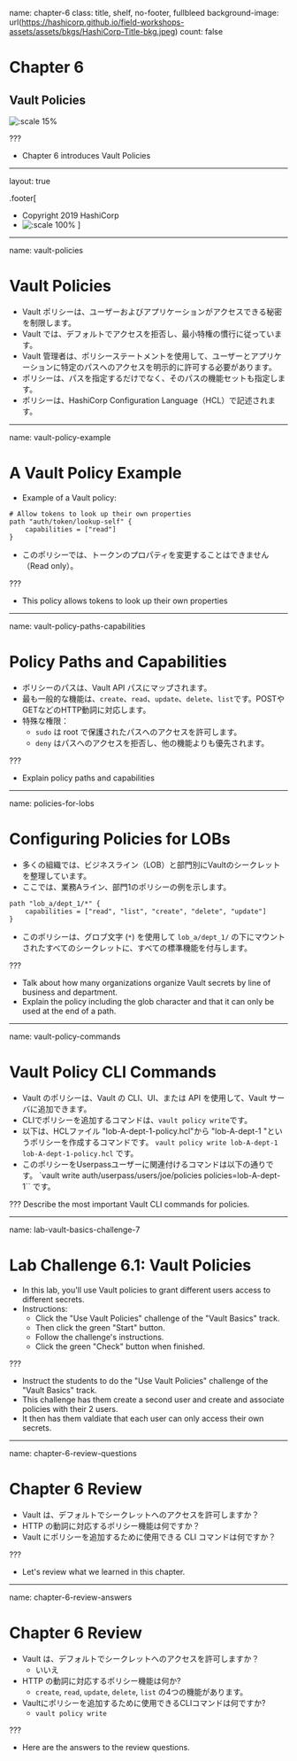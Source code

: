 name: chapter-6
class: title, shelf, no-footer, fullbleed
background-image: url(https://hashicorp.github.io/field-workshops-assets/assets/bkgs/HashiCorp-Title-bkg.jpeg)
count: false

# Chapter 6      
## Vault Policies

![:scale 15%](https://hashicorp.github.io/field-workshops-assets/assets/logos/logo_vault.png)

???

* Chapter 6 introduces Vault Policies

---
layout: true

.footer[
- Copyright 2019 HashiCorp
- ![:scale 100%](https://hashicorp.github.io/field-workshops-assets/assets/logos/HashiCorp_Icon_Black.svg)
]

---
name: vault-policies
# Vault Policies
* Vault ポリシーは、ユーザーおよびアプリケーションがアクセスできる秘密を制限します。
* Vault では、デフォルトでアクセスを拒否し、最小特権の慣行に従っています。
* Vault 管理者は、ポリシーステートメントを使用して、ユーザーとアプリケーションに特定のパスへのアクセスを明示的に許可する必要があります。
* ポリシーは、パスを指定するだけでなく、そのパスの機能セットも指定します。
* ポリシーは、HashiCorp Configuration Language（HCL）で記述されます。

---
name: vault-policy-example
# A Vault Policy Example
* Example of a Vault policy:
```hcl
# Allow tokens to look up their own properties
path "auth/token/lookup-self" {
    capabilities = ["read"]
}
```
* このポリシーでは、トークンのプロパティを変更することはできません（Read only）。

???
* This policy allows tokens to look up their own properties

---
name: vault-policy-paths-capabilities
# Policy Paths and Capabilities
* ポリシーのパスは、Vault API パスにマップされます。
* 最も一般的な機能は、`create`、`read`、`update`、`delete`、`list`です。POSTやGETなどのHTTP動詞に対応します。
* 特殊な権限：
  * `sudo` は root で保護されたパスへのアクセスを許可します。
  * `deny` はパスへのアクセスを拒否し、他の機能よりも優先されます。



???
* Explain policy paths and capabilities

---
name: policies-for-lobs
# Configuring Policies for LOBs
* 多くの組織では、ビジネスライン（LOB）と部門別にVaultのシークレットを整理しています。
* ここでは、業務Aライン、部門1のポリシーの例を示します。

```hcl
path "lob_a/dept_1/*" {
    capabilities = ["read", "list", "create", "delete", "update"]
}
```

* このポリシーは、グロブ文字 (`*`) を使用して `lob_a/dept_1/` の下にマウントされたすべてのシークレットに、すべての標準機能を付与します。


???
* Talk about how many organizations organize Vault secrets by line of business and department.
* Explain the policy including the glob character and that it can only be used at the end of a path.

---
name: vault-policy-commands
# Vault Policy CLI Commands
* Vault のポリシーは、Vault の CLI、UI、または API を使用して、Vault サーバに追加できます。
* CLIでポリシーを追加するコマンドは、`vault policy write`です。
* 以下は、HCLファイル "lob-A-dept-1-policy.hcl"から "lob-A-dept-1 "というポリシーを作成するコマンドです。
`vault policy write lob-A-dept-1 lob-A-dept-1-policy.hcl` です。
* このポリシーをUserpassユーザーに関連付けるコマンドは以下の通りです。
`vault write auth/userpass/users/joe/policies policies=lob-A-dept-1`` です。

???
Describe the most important Vault CLI commands for policies.

---
name: lab-vault-basics-challenge-7
# Lab Challenge 6.1: Vault Policies
* In this lab, you'll use Vault policies to grant different users access to different secrets.
* Instructions:
  * Click the "Use Vault Policies" challenge of the "Vault Basics" track.
  * Then click the green "Start" button.
  * Follow the challenge's instructions.
  * Click the green "Check" button when finished.

???
* Instruct the students to do the "Use Vault Policies" challenge of the "Vault Basics" track.
* This challenge has them create a second user and create and associate policies with their 2 users.
* It then has them valdiate that each user can only access their own secrets.

---
name: chapter-6-review-questions
# Chapter 6 Review
* Vault は、デフォルトでシークレットへのアクセスを許可しますか？
* HTTP の動詞に対応するポリシー機能は何ですか？
* Vault にポリシーを追加するために使用できる CLI コマンドは何ですか？

???
* Let's review what we learned in this chapter.

---
name: chapter-6-review-answers
# Chapter 6 Review

* Vault は、デフォルトでシークレットへのアクセスを許可しますか？
  * いいえ
* HTTP の動詞に対応するポリシー機能は何か?
  * `create`, `read`, `update`, `delete`, `list` の4つの機能があります。
* Vaultにポリシーを追加するために使用できるCLIコマンドは何ですか?
  * `vault policy write` 

???
* Here are the answers to the review questions.
